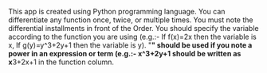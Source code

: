 This app is created using Python programming language. You can differentiate any function once, twice, or multiple times. You must note the differential installments in front of the Order. You should specify the variable according to the function you are using (e.g.:- If f(x)=2x then the variable is x, If g(y)=y^3+2y+1 then the variable is y). "**" should be used if you note a power in an expression or term (e.g.:- x^3+2y+1 should be written as x**3+2x+1 in the function column.
